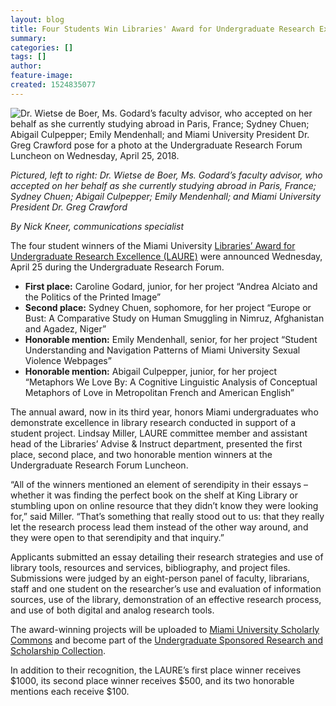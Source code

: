 ```yaml
---
layout: blog
title: Four Students Win Libraries' Award for Undergraduate Research Excellence
summary:
categories: []
tags: []
author:
feature-image:
created: 1524835077
---
```

![Dr. Wietse de Boer, Ms. Godard’s faculty advisor, who accepted on her behalf as she currently studying abroad in Paris, France; Sydney Chuen; Abigail Culpepper; Emily Mendenhall; and Miami University President Dr. Greg Crawford pose for a photo at the Undergraduate Research Forum Luncheon on Wednesday, April 25, 2018.](/images/post-images/18_LAURE_Web.jpg)

_Pictured, left to right: Dr. Wietse de Boer, Ms. Godard’s faculty advisor, who accepted on her behalf as she currently studying abroad in Paris, France; Sydney Chuen; Abigail Culpepper; Emily Mendenhall; and Miami University President Dr. Greg Crawford_

_By Nick Kneer, communications specialist_

The four student winners of the Miami University [Libraries’ Award for Undergraduate Research Excellence (LAURE)](https://libguides.lib.miamioh.edu/LAURE) were announced Wednesday, April 25 during the Undergraduate Research Forum.

*   **First place:** Caroline Godard, junior, for her project “Andrea Alciato and the Politics of the Printed Image”
*   **Second place:** Sydney Chuen, sophomore, for her project “Europe or Bust: A Comparative Study on Human Smuggling in Nimruz, Afghanistan and Agadez, Niger”
*   **Honorable mention:** Emily Mendenhall, senior, for her project “Student Understanding and Navigation Patterns of Miami University Sexual Violence Webpages”
*   **Honorable mention:** Abigail Culpepper, junior, for her project “Metaphors We Love By: A Cognitive Linguistic Analysis of Conceptual Metaphors of Love in Metropolitan French and American English”

The annual award, now in its third year, honors Miami undergraduates who demonstrate excellence in library research conducted in support of a student project. Lindsay Miller, LAURE committee member and assistant head of the Libraries’ Advise & Instruct department, presented the first place, second place, and two honorable mention winners at the Undergraduate Research Forum Luncheon.

“All of the winners mentioned an element of serendipity in their essays – whether it was finding the perfect book on the shelf at King Library or stumbling upon on online resource that they didn’t know they were looking for,” said Miller. “That’s something that really stood out to us: that they really let the research process lead them instead of the other way around, and they were open to that serendipity and that inquiry.”

Applicants submitted an essay detailing their research strategies and use of library tools, resources and services, bibliography, and project files. Submissions were judged by an eight-person panel of faculty, librarians, staff and one student on the researcher’s use and evaluation of information sources, use of the library, demonstration of an effective research process, and use of both digital and analog research tools.

The award-winning projects will be uploaded to [Miami University Scholarly Commons](https://sc.lib.miamioh.edu/) and become part of the [Undergraduate Sponsored Research and Scholarship Collection](https://sc.lib.miamioh.edu/handle/2374.MIA/5059).

In addition to their recognition, the LAURE’s first place winner receives $1000, its second place winner receives $500, and its two honorable mentions each receive $100.
